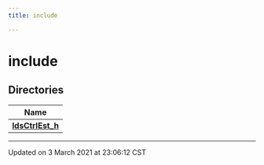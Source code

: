 ```yaml
---
title: include

---
```


# include



## Directories

| Name           |
| -------------- |
| **[ldsCtrlEst_h](/ldsctrlest/docs/api/files/dir_2755d76cbd49ca86cc5d9263eb253d5e/#dir-ldsctrlest_h)**  |







-------------------------------

Updated on  3 March 2021 at 23:06:12 CST
